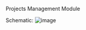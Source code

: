 Projects Management Module

Schematic:
![image](https://github.com/user-attachments/assets/a94a2e4e-1d38-44a6-9f0d-18a340b90670)

